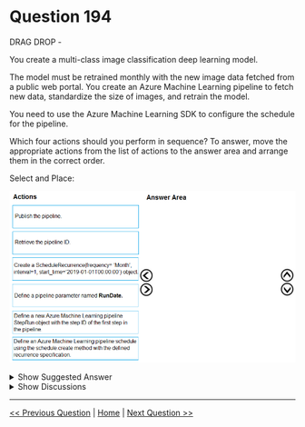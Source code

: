 # Question 194

DRAG DROP -

You create a multi-class image classification deep learning model.

The model must be retrained monthly with the new image data fetched from a public web portal. You create an Azure Machine Learning pipeline to fetch new data, standardize the size of images, and retrain the model.

You need to use the Azure Machine Learning SDK to configure the schedule for the pipeline.

Which four actions should you perform in sequence? To answer, move the appropriate actions from the list of actions to the answer area and arrange them in the correct order.

Select and Place:

![Question Image](images/q194_q_0016800001.png)

<details>
  <summary>Show Suggested Answer</summary>

  <img src="images/q194_ans_0_0016900001.png" alt="Answer Image"><br>
<p>Step 1: Publish the pipeline.</p>
<p>To schedule a pipeline, you&#x27;ll need a reference to your workspace, the identifier of your published pipeline, and the name of the experiment in which you wish to create the schedule.</p>
<p>Step 2: Retrieve the pipeline ID.</p>
<p>Needed for the schedule.</p>
<p>Step 3: Create a ScheduleRecurrence..</p>
<p>To run a pipeline on a recurring basis, you&#x27;ll create a schedule. A Schedule associates a pipeline, an experiment, and a trigger.</p>
<p>First create a schedule. Example: Create a Schedule that begins a run every 15 minutes: recurrence = ScheduleRecurrence(frequency=&quot;Minute&quot;, interval=15)</p>
<p>Step 4: Define an Azure Machine Learning pipeline schedule..</p>
<p>Example, continued:</p>
<p>recurring_schedule = Schedule.create(ws, name=&quot;MyRecurringSchedule&quot;, description=&quot;Based on time&quot;, pipeline_id=pipeline_id, experiment_name=experiment_name, recurrence=recurrence)</p>
<p>Reference:</p>
<p>https://docs.microsoft.com/en-us/azure/machine-learning/how-to-schedule-pipelines</p>

</details>

<details>
  <summary>Show Discussions</summary>

<blockquote><p><strong>BilJon</strong> <code>(Tue 28 Sep 2021 16:37)</code> - <em>Upvotes: 17</em></p><p>Answer is corrrect</p></blockquote>
<blockquote><p><strong>evangelist</strong> <code>(Mon 02 Dec 2024 13:34)</code> - <em>Upvotes: 1</em></p><p>Answer is correct and also the sequence</p></blockquote>
<blockquote><p><strong>ning</strong> <code>(Sun 20 Nov 2022 14:32)</code> - <em>Upvotes: 1</em></p><p>Correct, given that you have the model and pipeline ready, and you want to schedule a run</p></blockquote>
<blockquote><p><strong>racnaoamo</strong> <code>(Sat 19 Nov 2022 08:50)</code> - <em>Upvotes: 4</em></p><p>on exam 18-5-22</p></blockquote>
<blockquote><p><strong>snsnsnsn</strong> <code>(Thu 03 Mar 2022 08:29)</code> - <em>Upvotes: 2</em></p><p>on 2/9/21</p></blockquote>
<blockquote><p><strong>datamijn</strong> <code>(Wed 02 Feb 2022 09:46)</code> - <em>Upvotes: 4</em></p><p>on 2/8/2021</p></blockquote>
<blockquote><p><strong>azurecert2021</strong> <code>(Sat 25 Dec 2021 16:12)</code> - <em>Upvotes: 4</em></p><p>given answer is correct
so that you can initiate the scheduled runs of a pipeline, the pipelinemust be created and published first. Then you have to create a ScheduleRecurrence (trigger) objectand, finally the Schedule itself, connecting the pipeline (via its id) and the trigger object must becreated and run. You can watch the scheduled pipelines in the Endpoints section of the ML Studio.
https://docs.microsoft.com/en-us/azure/machine-learning/how-to-schedule-pipelines
https://github.com/Azure/MachineLearningNotebooks/blob/master/how-to-use-azureml/machine-learning-pipelines/intro-to-pipelines/aml-pipelines-setup-schedule-for-a-published-pipeline.ipynb</p></blockquote>

</details>

---

[<< Previous Question](question_193.md) | [Home](/index.md) | [Next Question >>](question_195.md)
